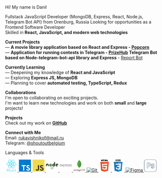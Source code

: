 Hi! My name is Danil

Fullstack JavaScript Developer (MongoDB, Express, React, Node.js, Telegram Bot API) from Orenburg, Russia
Looking for opportunities as a Frontend Software Developer  
Skilled in **React, JavaScript, and modern web technologies**  

**Current Projects**  
— **A movie library application based on React and Express - <a href="https://github.com/daniltrunin/popcorn">Popcorn</a>**  
— **Application for running contests in Telegram - <a href="https://github.com/daniltrunin/prizehub-web-app-client">PrizeHub</a>**
**Telegram Bot based on Node-telegram-bot-api library and Express** - <a href="https://github.com/daniltrunin/PVT_Report_bot">Report Bot</a>

**Currently Learning**  
— Deepening my knowledge of **React and JavaScript**  
— Exploring **Express JS, MongoDB**  
— Planning to cover **automated testing, TypeScript, Redux**  

**Collaborations**  
I'm open to collaborating on exciting projects.  
I'm want to learn new technologies and work on both **small** and **large** projects!  

**Projects**  
Check out my work on **[GitHub](https://github.com/daniltrunin)**  

**Connect with Me**  
Email: rukavishnikof@mail.ru  
Telegram: [@shoutoutbelgium](https://t.me/shoutoutbelgium)  

Languages & Tools  

<p align="left">
  <a href="https://reactjs.org/" target="_blank">
    <img src="https://raw.githubusercontent.com/devicons/devicon/master/icons/react/react-original-wordmark.svg" alt="React" width="40" height="40"/>
  </a>
  <a href="https://www.typescriptlang.org/" target="_blank">
    <img src="https://raw.githubusercontent.com/devicons/devicon/master/icons/typescript/typescript-original.svg" alt="TypeScript" width="40" height="40"/>
  </a>
  <a href="https://developer.mozilla.org/en-US/docs/Web/JavaScript" target="_blank">
    <img src="https://raw.githubusercontent.com/devicons/devicon/master/icons/javascript/javascript-original.svg" alt="JavaScript" width="40" height="40"/>
  </a>
  <a href="https://nodejs.org" target="_blank">
    <img src="https://raw.githubusercontent.com/devicons/devicon/master/icons/nodejs/nodejs-original-wordmark.svg" alt="Node.js" width="40" height="40"/>
  </a>
  <a href="https://expressjs.com" target="_blank">
    <img src="https://raw.githubusercontent.com/devicons/devicon/master/icons/express/express-original-wordmark.svg" alt="Express" width="40" height="40"/>
  </a>
  <a href="https://www.mongodb.com/" target="_blank">
    <img src="https://raw.githubusercontent.com/devicons/devicon/master/icons/mongodb/mongodb-original-wordmark.svg" alt="MongoDB" width="40" height="40"/>
  </a>
  <a href="https://git-scm.com/" target="_blank">
    <img src="https://www.vectorlogo.zone/logos/git-scm/git-scm-icon.svg" alt="Git" width="40" height="40"/>
  </a>
  <a href="https://www.w3.org/html/" target="_blank">
    <img src="https://raw.githubusercontent.com/devicons/devicon/master/icons/html5/html5-original-wordmark.svg" alt="HTML5" width="40" height="40"/>
  </a>
  <a href="https://www.w3schools.com/css/" target="_blank">
    <img src="https://raw.githubusercontent.com/devicons/devicon/master/icons/css3/css3-original-wordmark.svg" alt="CSS3" width="40" height="40"/>
  </a>
  <a href="https://www.figma.com/" target="_blank">
    <img src="https://www.vectorlogo.zone/logos/figma/figma-icon.svg" alt="Figma" width="40" height="40"/>
  </a>
  <a href="https://www.photoshop.com/en" target="_blank">
    <img src="https://raw.githubusercontent.com/devicons/devicon/master/icons/photoshop/photoshop-line.svg" alt="Photoshop" width="40" height="40"/
